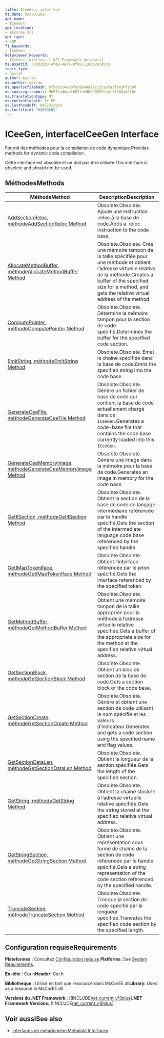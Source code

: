 ```yaml
---
title: ICeeGen, interface
ms.date: 03/30/2017
api_name:
- ICeeGen
api_location:
- mscoree.dll
api_type:
- COM
f1_keywords:
- ICeeGen
helpviewer_keywords:
- ICeeGen interface [.NET Framework metadata]
ms.assetid: 383d20b0-efe9-4e71-8fb8-1186b2e7d0c0
topic_type:
- apiref
author: mairaw
ms.author: mairaw
ms.openlocfilehash: 6fb081c48abf899b44da1c1351efa3f6036f1c8d
ms.sourcegitcommit: 9b552addadfb57fab0b9e7852ed4f1f1b8a42f8e
ms.translationtype: MT
ms.contentlocale: fr-FR
ms.lasthandoff: 04/23/2019
ms.locfileid: "62050205"
---
```

# <a name="iceegen-interface"></a><span data-ttu-id="404b8-102">ICeeGen, interface</span><span class="sxs-lookup"><span data-stu-id="404b8-102">ICeeGen Interface</span></span>
<span data-ttu-id="404b8-103">Fournit des méthodes pour la compilation de code dynamique.</span><span class="sxs-lookup"><span data-stu-id="404b8-103">Provides methods for dynamic code compilation.</span></span>  
  
 <span data-ttu-id="404b8-104">Cette interface est obsolète et ne doit pas être utilisée.</span><span class="sxs-lookup"><span data-stu-id="404b8-104">This interface is obsolete and should not be used.</span></span>  
  
## <a name="methods"></a><span data-ttu-id="404b8-105">Méthodes</span><span class="sxs-lookup"><span data-stu-id="404b8-105">Methods</span></span>  
  
|<span data-ttu-id="404b8-106">Méthode</span><span class="sxs-lookup"><span data-stu-id="404b8-106">Method</span></span>|<span data-ttu-id="404b8-107">Description</span><span class="sxs-lookup"><span data-stu-id="404b8-107">Description</span></span>|  
|------------|-----------------|  
|[<span data-ttu-id="404b8-108">AddSectionReloc, méthode</span><span class="sxs-lookup"><span data-stu-id="404b8-108">AddSectionReloc Method</span></span>](../../../../docs/framework/unmanaged-api/metadata/iceegen-addsectionreloc-method.md)|<span data-ttu-id="404b8-109">Obsolète.</span><span class="sxs-lookup"><span data-stu-id="404b8-109">Obsolete.</span></span> <span data-ttu-id="404b8-110">Ajoute une instruction .reloc à la base de code.</span><span class="sxs-lookup"><span data-stu-id="404b8-110">Adds a .reloc instruction to the code base.</span></span>|  
|[<span data-ttu-id="404b8-111">AllocateMethodBuffer, méthode</span><span class="sxs-lookup"><span data-stu-id="404b8-111">AllocateMethodBuffer Method</span></span>](../../../../docs/framework/unmanaged-api/metadata/iceegen-allocatemethodbuffer-method.md)|<span data-ttu-id="404b8-112">Obsolète.</span><span class="sxs-lookup"><span data-stu-id="404b8-112">Obsolete.</span></span> <span data-ttu-id="404b8-113">Crée une mémoire tampon de la taille spécifiée pour une méthode et obtient l’adresse virtuelle relative de la méthode.</span><span class="sxs-lookup"><span data-stu-id="404b8-113">Creates a buffer of the specified size for a method, and gets the relative virtual address of the method.</span></span>|  
|[<span data-ttu-id="404b8-114">ComputePointer, méthode</span><span class="sxs-lookup"><span data-stu-id="404b8-114">ComputePointer Method</span></span>](../../../../docs/framework/unmanaged-api/metadata/iceegen-computepointer-method.md)|<span data-ttu-id="404b8-115">Obsolète.</span><span class="sxs-lookup"><span data-stu-id="404b8-115">Obsolete.</span></span> <span data-ttu-id="404b8-116">Détermine la mémoire tampon pour la section de code spécifié.</span><span class="sxs-lookup"><span data-stu-id="404b8-116">Determines the buffer for the specified code section.</span></span>|  
|[<span data-ttu-id="404b8-117">EmitString, méthode</span><span class="sxs-lookup"><span data-stu-id="404b8-117">EmitString Method</span></span>](../../../../docs/framework/unmanaged-api/metadata/iceegen-emitstring-method.md)|<span data-ttu-id="404b8-118">Obsolète.</span><span class="sxs-lookup"><span data-stu-id="404b8-118">Obsolete.</span></span> <span data-ttu-id="404b8-119">Émet la chaîne spécifiée dans la base de code.</span><span class="sxs-lookup"><span data-stu-id="404b8-119">Emits the specified string into the code base.</span></span>|  
|[<span data-ttu-id="404b8-120">GenerateCeeFile, méthode</span><span class="sxs-lookup"><span data-stu-id="404b8-120">GenerateCeeFile Method</span></span>](../../../../docs/framework/unmanaged-api/metadata/iceegen-generateceefile-method.md)|<span data-ttu-id="404b8-121">Obsolète.</span><span class="sxs-lookup"><span data-stu-id="404b8-121">Obsolete.</span></span> <span data-ttu-id="404b8-122">Génère un fichier de base de code qui contient la base de code actuellement chargé dans ce `ICeeGen`.</span><span class="sxs-lookup"><span data-stu-id="404b8-122">Generates a code-base file that contains the code base currently loaded into this `ICeeGen`.</span></span>|  
|[<span data-ttu-id="404b8-123">GenerateCeeMemoryImage, méthode</span><span class="sxs-lookup"><span data-stu-id="404b8-123">GenerateCeeMemoryImage Method</span></span>](../../../../docs/framework/unmanaged-api/metadata/iceegen-generateceememoryimage-method.md)|<span data-ttu-id="404b8-124">Obsolète.</span><span class="sxs-lookup"><span data-stu-id="404b8-124">Obsolete.</span></span> <span data-ttu-id="404b8-125">Génère une image dans la mémoire pour la base de code.</span><span class="sxs-lookup"><span data-stu-id="404b8-125">Generates an image in memory for the code base.</span></span>|  
|[<span data-ttu-id="404b8-126">GetIlSection, méthode</span><span class="sxs-lookup"><span data-stu-id="404b8-126">GetIlSection Method</span></span>](../../../../docs/framework/unmanaged-api/metadata/iceegen-getilsection-method.md)|<span data-ttu-id="404b8-127">Obsolète.</span><span class="sxs-lookup"><span data-stu-id="404b8-127">Obsolete.</span></span> <span data-ttu-id="404b8-128">Obtient la section de la base de code de langage intermédiaire référencée par le handle spécifié.</span><span class="sxs-lookup"><span data-stu-id="404b8-128">Gets the section of the intermediate language code base referenced by the specified handle.</span></span>|  
|[<span data-ttu-id="404b8-129">GetIMapTokenIface, méthode</span><span class="sxs-lookup"><span data-stu-id="404b8-129">GetIMapTokenIface Method</span></span>](../../../../docs/framework/unmanaged-api/metadata/iceegen-getimaptokeniface-method.md)|<span data-ttu-id="404b8-130">Obsolète.</span><span class="sxs-lookup"><span data-stu-id="404b8-130">Obsolete.</span></span> <span data-ttu-id="404b8-131">Obtient l’interface référencée par le jeton spécifié.</span><span class="sxs-lookup"><span data-stu-id="404b8-131">Gets the interface referenced by the specified token.</span></span>|  
|[<span data-ttu-id="404b8-132">GetMethodBuffer, méthode</span><span class="sxs-lookup"><span data-stu-id="404b8-132">GetMethodBuffer Method</span></span>](../../../../docs/framework/unmanaged-api/metadata/iceegen-getmethodbuffer-method.md)|<span data-ttu-id="404b8-133">Obsolète.</span><span class="sxs-lookup"><span data-stu-id="404b8-133">Obsolete.</span></span> <span data-ttu-id="404b8-134">Obtient une mémoire tampon de la taille appropriée pour la méthode à l’adresse virtuelle relative spécifiée.</span><span class="sxs-lookup"><span data-stu-id="404b8-134">Gets a buffer of the appropriate size for the method at the specified relative virtual address.</span></span>|  
|[<span data-ttu-id="404b8-135">GetSectionBlock, méthode</span><span class="sxs-lookup"><span data-stu-id="404b8-135">GetSectionBlock Method</span></span>](../../../../docs/framework/unmanaged-api/metadata/iceegen-getsectionblock-method.md)|<span data-ttu-id="404b8-136">Obsolète.</span><span class="sxs-lookup"><span data-stu-id="404b8-136">Obsolete.</span></span> <span data-ttu-id="404b8-137">Obtient un bloc de section de la base de code.</span><span class="sxs-lookup"><span data-stu-id="404b8-137">Gets a section block of the code base.</span></span>|  
|[<span data-ttu-id="404b8-138">GetSectionCreate, méthode</span><span class="sxs-lookup"><span data-stu-id="404b8-138">GetSectionCreate Method</span></span>](../../../../docs/framework/unmanaged-api/metadata/iceegen-getsectioncreate-method.md)|<span data-ttu-id="404b8-139">Obsolète.</span><span class="sxs-lookup"><span data-stu-id="404b8-139">Obsolete.</span></span> <span data-ttu-id="404b8-140">Génère et obtient une section de code utilisant le nom spécifié et les valeurs d’indicateur.</span><span class="sxs-lookup"><span data-stu-id="404b8-140">Generates and gets a code section using the specified name and flag values.</span></span>|  
|[<span data-ttu-id="404b8-141">GetSectionDataLen, méthode</span><span class="sxs-lookup"><span data-stu-id="404b8-141">GetSectionDataLen Method</span></span>](../../../../docs/framework/unmanaged-api/metadata/iceegen-getsectiondatalen-method.md)|<span data-ttu-id="404b8-142">Obsolète.</span><span class="sxs-lookup"><span data-stu-id="404b8-142">Obsolete.</span></span> <span data-ttu-id="404b8-143">Obtient la longueur de la section spécifiée.</span><span class="sxs-lookup"><span data-stu-id="404b8-143">Gets the length of the specified section.</span></span>|  
|[<span data-ttu-id="404b8-144">GetString, méthode</span><span class="sxs-lookup"><span data-stu-id="404b8-144">GetString Method</span></span>](../../../../docs/framework/unmanaged-api/metadata/iceegen-getstring-method.md)|<span data-ttu-id="404b8-145">Obsolète.</span><span class="sxs-lookup"><span data-stu-id="404b8-145">Obsolete.</span></span> <span data-ttu-id="404b8-146">Obtient la chaîne stockée à l’adresse virtuelle relative spécifiée.</span><span class="sxs-lookup"><span data-stu-id="404b8-146">Gets the string stored at the specified relative virtual address.</span></span>|  
|[<span data-ttu-id="404b8-147">GetStringSection, méthode</span><span class="sxs-lookup"><span data-stu-id="404b8-147">GetStringSection Method</span></span>](../../../../docs/framework/unmanaged-api/metadata/iceegen-getstringsection-method.md)|<span data-ttu-id="404b8-148">Obsolète.</span><span class="sxs-lookup"><span data-stu-id="404b8-148">Obsolete.</span></span> <span data-ttu-id="404b8-149">Obtient une représentation sous forme de chaîne de la section de code référencée par le handle spécifié.</span><span class="sxs-lookup"><span data-stu-id="404b8-149">Gets a string representation of the code section referenced by the specified handle.</span></span>|  
|[<span data-ttu-id="404b8-150">TruncateSection, méthode</span><span class="sxs-lookup"><span data-stu-id="404b8-150">TruncateSection Method</span></span>](../../../../docs/framework/unmanaged-api/metadata/iceegen-truncatesection-method.md)|<span data-ttu-id="404b8-151">Obsolète.</span><span class="sxs-lookup"><span data-stu-id="404b8-151">Obsolete.</span></span> <span data-ttu-id="404b8-152">Tronque la section de code spécifié par la longueur spécifiée.</span><span class="sxs-lookup"><span data-stu-id="404b8-152">Truncates the specified code section by the specified length.</span></span>|  
  
## <a name="requirements"></a><span data-ttu-id="404b8-153">Configuration requise</span><span class="sxs-lookup"><span data-stu-id="404b8-153">Requirements</span></span>  
 <span data-ttu-id="404b8-154">**Plateformes :** Consultez [Configuration requise](../../../../docs/framework/get-started/system-requirements.md).</span><span class="sxs-lookup"><span data-stu-id="404b8-154">**Platforms:** See [System Requirements](../../../../docs/framework/get-started/system-requirements.md).</span></span>  
  
 <span data-ttu-id="404b8-155">**En-tête :** Cor.h</span><span class="sxs-lookup"><span data-stu-id="404b8-155">**Header:** Cor.h</span></span>  
  
 <span data-ttu-id="404b8-156">**Bibliothèque :** Utilisé en tant que ressource dans MsCorEE.dll</span><span class="sxs-lookup"><span data-stu-id="404b8-156">**Library:** Used as a resource in MsCorEE.dll</span></span>  
  
 <span data-ttu-id="404b8-157">**Versions du .NET Framework :** [!INCLUDE[net_current_v10plus](../../../../includes/net-current-v10plus-md.md)]</span><span class="sxs-lookup"><span data-stu-id="404b8-157">**.NET Framework Versions:** [!INCLUDE[net_current_v10plus](../../../../includes/net-current-v10plus-md.md)]</span></span>  
  
## <a name="see-also"></a><span data-ttu-id="404b8-158">Voir aussi</span><span class="sxs-lookup"><span data-stu-id="404b8-158">See also</span></span>

- [<span data-ttu-id="404b8-159">Interfaces de métadonnées</span><span class="sxs-lookup"><span data-stu-id="404b8-159">Metadata Interfaces</span></span>](../../../../docs/framework/unmanaged-api/metadata/metadata-interfaces.md)
